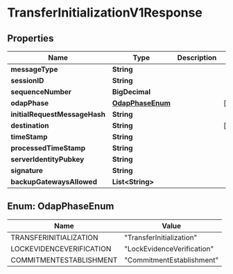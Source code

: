

# TransferInitializationV1Response


## Properties

| Name | Type | Description | Notes |
|------------ | ------------- | ------------- | -------------|
|**messageType** | **String** |  |  |
|**sessionID** | **String** |  |  |
|**sequenceNumber** | **BigDecimal** |  |  |
|**odapPhase** | [**OdapPhaseEnum**](#OdapPhaseEnum) |  |  [optional] |
|**initialRequestMessageHash** | **String** |  |  |
|**destination** | **String** |  |  [optional] |
|**timeStamp** | **String** |  |  |
|**processedTimeStamp** | **String** |  |  |
|**serverIdentityPubkey** | **String** |  |  |
|**signature** | **String** |  |  |
|**backupGatewaysAllowed** | **List&lt;String&gt;** |  |  |



## Enum: OdapPhaseEnum

| Name | Value |
|---- | -----|
| TRANSFERINITIALIZATION | &quot;TransferInitialization&quot; |
| LOCKEVIDENCEVERIFICATION | &quot;LockEvidenceVerification&quot; |
| COMMITMENTESTABLISHMENT | &quot;CommitmentEstablishment&quot; |



